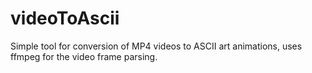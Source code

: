 # videoToAscii
Simple tool for conversion of MP4 videos to ASCII art animations, uses ffmpeg for the video frame parsing.
